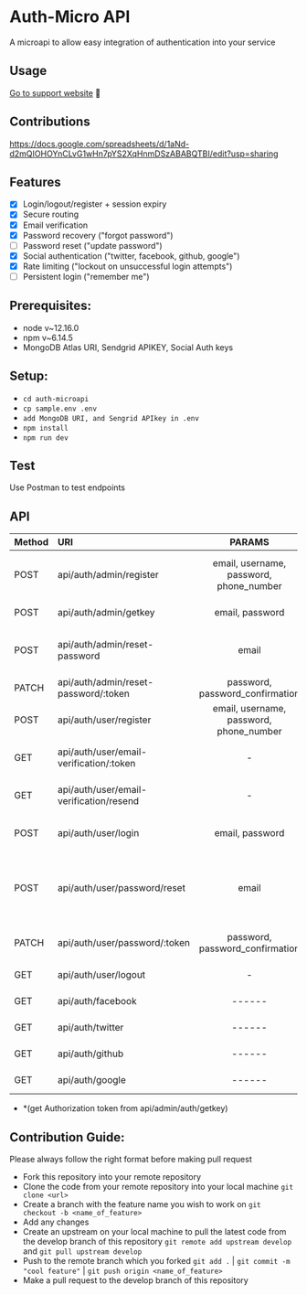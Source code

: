 # Auth-Micro API
A microapi to allow easy integration of authentication into your service

## Usage
[Go to support website](https://auth.microapi.dev) 🎈

## Contributions
https://docs.google.com/spreadsheets/d/1aNd-d2mQIOHOYnCLvG1wHn7pYS2XqHnmDSzABABQTBI/edit?usp=sharing

## Features
- [x] Login/logout/register + session expiry
- [x] Secure routing
- [x] Email verification
- [x] Password recovery ("forgot password")
- [ ] Password reset ("update password")
- [x] Social authentication ("twitter, facebook, github, google")
- [x] Rate limiting ("lockout on unsuccessful login attempts")
- [ ] Persistent login ("remember me")

## Prerequisites:
- node v~12.16.0
- npm v~6.14.5
- MongoDB Atlas URI, Sendgrid APIKEY, Social Auth keys

## Setup:
- `cd auth-microapi`
- `cp sample.env .env`
- `add MongoDB URI, and Sengrid APIkey in .env`
- `npm install`
- `npm run dev`

## Test
Use Postman to test endpoints

## API
| Method | URI                                      | PARAMS                                  | HEADERS                                       | Services |
| :---   | :----                                    | :----:                                  | :----:                                        | :----           |
| POST   | api/auth/admin/register                  | email, username, password, phone_number | application/json                              | Register as new admin/service user|  
| POST   |  api/auth/admin/getkey                   |               email, password           |             application/json                  | Get APIkey for admin |
| POST   | api/auth/admin/reset-password            |       email                             |             application/json                  | Make request to reset admin password if forgotten |
| PATCH  | api/auth/admin/reset-password/:token     |      password, password_confirmation    | application/json                              | Reset admin password |
| POST   | api/auth/user/register                   | email, username, password, phone_number | application/json, Authorization: Bearer token | As an admin, register your user |
| GET    | api/auth/user/email-verification/:token  |               -                         | application/json, Authorization: Bearer token | Verify user email |
| GET    | api/auth/user/email-verification/resend  |                   -                     | application/json, Authorization: Bearer token | Resend email verification link for user | 
| POST   | api/auth/user/login                      | email, password                         | application/json, Authorization: Bearer token | Login user |
| POST   | api/auth/user/password/reset             | email                                   | application/json, Authorization: Bearer token | Request to reset password for user in case of forgotten password |
| PATCH  | api/auth/user/password/:token            | password, password_confirmation         | application/json, Authorization: Bearer token | Reset user password |
| GET    | api/auth/user/logout                     |                -                        |             Authorization: Bearer token       | Logout user |
| GET    | api/auth/facebook                        | ------                                  | Authorization: Bearer token                   | Register/Login with facebook |
| GET    | api/auth/twitter                         |  ------                                 | Authorization: Bearer token                   | Register/Login with twitter |
| GET    | api/auth/github                          |      ------                             | Authorization: Bearer token                   | Register/Login with github |
| GET    | api/auth/google                          |      ------                             | Authorization: Bearer token                   | Register/Login with google |

* *(get Authorization token from api/admin/auth/getkey)


## Contribution Guide:
Please always follow the right format before making pull request

* Fork this repository into your remote repository
* Clone the code from your remote repository into your local machine `git clone <url>`
* Create a branch with the feature name you wish to work on `git checkout -b <name_of_feature>`
* Add any changes
* Create an upstream on your local machine to pull the latest code from the develop branch of this repository `git remote add upstream develop` and `git pull upstream develop`
* Push to the remote branch which you forked `git add .` | `git commit -m "cool feature"` | `git push origin <name_of_feature>`
* Make a pull request to the develop branch of this repository
